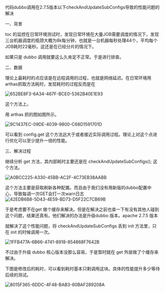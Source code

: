 代码dubbo调用在2.7.5版本以下checkAndUpdateSubConfigs导致的性能问题的解决

一、背景

toc 的监控在日常环境测试时，发现日常环境在大量JOB需要调度的情况下，发现三台机器调度的瓶颈大概为8k每分钟，也就是一台机器每秒处理44个，平均每个JOB耗时22毫秒。这还是在已经分片的情况下。

如果只是 dubbo 调用就要这么久肯定不正常。于是进行排查。

二、数据

理论上最耗时的点应该是在远程调用的过程，也就是网络延迟。在日常环境用arthas抓取方法耗时，发现耗时的过程反而是在

![652BE8F3-6A34-467F-BCE0-5362B40E1E93](https://cdn.jsdelivr.net/gh/xingcici/oss@master/uPic/652BE8F3-6A34-467F-BCE0-5362B40E1E93.png)

这个方法上。

用 arthas 抓的图如图所示。

![9C1437EC-09DE-4039-9800-C68D1591701D](https://cdn.jsdelivr.net/gh/xingcici/oss@master/uPic/9C1437EC-09DE-4039-9800-C68D1591701D.png)

可以看到 config.get 这个方法远大于或者接近实际调用过程。理论上对这个点进行优化可以至少提升一倍的性能。

三、解决过程

继续分析 get 方法，其内部耗时主要还是在 checkAndUpdateSubConfigs(); 这个方法。

![A0BCC225-A330-45BB-AC2F-4C73EB38AABB](https://cdn.jsdelivr.net/gh/xingcici/oss@master/uPic/A0BCC225-A330-45BB-AC2F-4C73EB38AABB.png)

这个方法主要是获取刷新各种配置。而且由于我们没有用新版的dubbo配置中心，导致每调一次GET会打一次warn日志![42EDB6B8-5D43-4E59-BD73-D5F22C7CB69B](https://cdn.jsdelivr.net/gh/xingcici/oss@master/uPic/42EDB6B8-5D43-4E59-BD73-D5F22C7CB69B.png)

于是考虑要不在get 做个缓存来解决。但是在解决之前也查一下有没有其他人碰到这个问题，结果还真有。他们解决的办法是升级dubbo 版本。apache 2.7.5 版本

就解决了这个性能问题，将 checkAndUpdateSubConfigs 丢到 init 方法里，只在 init 的时候调用一次。

![1FFB477A-6B66-4741-8918-854868F7642B](https://cdn.jsdelivr.net/gh/xingcici/oss@master/uPic/1FFB477A-6B66-4741-8918-854868F7642B.png)

不过由于升级 dubbo 核心版本没那么容易，于是暂时就在 get 外层做了个缓存来解决。

下图是修改后的耗时，可以看到耗时基本只剩调用这块。具体的性能提升多少等待后续的测试。

![8015F365-6DDC-4F48-BAB3-60BAF289208A](https://cdn.jsdelivr.net/gh/xingcici/oss@master/uPic/8015F365-6DDC-4F48-BAB3-60BAF289208A.png)